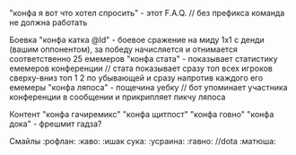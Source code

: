 "конфа я вот что хотел спросить" - этот F.A.Q. // без префикса команда не должна работать

Боевка 
"конфа катка @Id" - боевое сражение на миду 1х1 с денди (вашим оппонентом), за победу начисляется и отнимается соответственно 25 емемеров
"конфа стата" - показывает статистику емемеров конференции // стата показывает сразу топ всех игроков сверху-вниз топ 1 2 по убывающей и сразу напротив каждого его емемеры
"конфа ляпоса" - пощечина уебку // бот упоминает участника конференции в сообщении и прикрипляет пикчу ляпоса

Контент 
"конфа гачиремикс"
"конфа щитпост"
"конфа говно"
"конфа дока" - фрешмит
гадза?

Смайлы 
:рофлан:
:каво:
:ишак сука:
:усраина:
:гавно: //dota
:матюша: